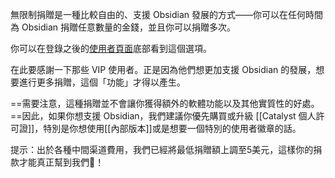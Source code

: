 無限制捐贈是一種比較自由的、支援 Obsidian 發展的方式——你可以在任何時間為 Obsidian 捐贈任意數量的金錢，並且你可以捐贈多次。

你可以在登錄之後的[使用者頁面](https://obsidian.md/account)底部看到這個選項。

在此要感謝一下那些 VIP 使用者。正是因為他們想更加支援 Obsidian 的發展，想要進行更多捐贈，這個「功能」才得以產生。

==需要注意，這種捐贈並不會讓你獲得額外的軟體功能以及其他實質性的好處。==因此，如果你想支援 Obsidian，我們建議你優先購買或升級 [[Catalyst 個人許可證]]，特別是你想使用[[內部版本]]或是想要一個特別的使用者徽章的話。

提示：出於各種中間渠道費用，我們已經將最低捐贈額上調至5美元，這樣你的捐款才能真正幫到我們💜！